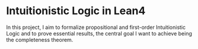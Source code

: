 # Intuitionistic Logic in Lean4

In this project, I aim to formalize propositional and first-order Intuitionistic Logic and to prove essential results, the central goal I want to achieve being the completeness theorem.
